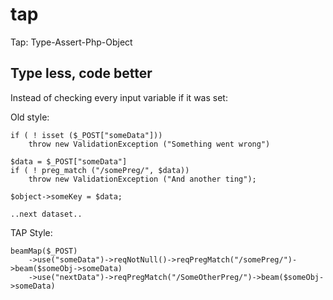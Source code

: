 # tap
Tap: Type-Assert-Php-Object


## Type less, code better

Instead of checking every input variable if it was set:

Old style:
```
if ( ! isset ($_POST["someData"]))
    throw new ValidationException ("Something went wrong")

$data = $_POST["someData"]
if ( ! preg_match ("/somePreg/", $data))
    throw new ValidationException ("And another ting");

$object->someKey = $data;

..next dataset..
```

TAP Style:

```
beamMap($_POST)
    ->use("someData")->reqNotNull()->reqPregMatch("/somePreg/")->beam($someObj->someData)
    ->use("nextData")->reqPregMatch("/SomeOtherPreg/")->beam($someObj->someData)
```